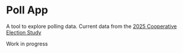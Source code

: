 # Poll App

A tool to explore polling data. Current data from the [2025 Cooperative Election Study](https://tischcollege.tufts.edu/research-faculty/research-centers/cooperative-election-study)

Work in progress